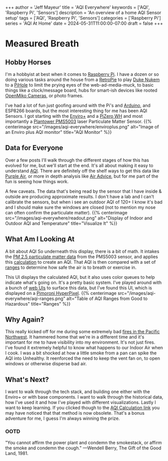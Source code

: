 +++
author = 'Jeff Mayeur'
title = 'AQI Everywhere'
keywords = ['AQI', 'Raspberry Pi', 'Sensors']
description = 'An overview of a home AQI Sensor setup'
tags = ['AQI', 'Raspberry Pi', 'Sensors']
categories = ['Raspberry Pi']
series = 'AQI At Home'
date = 2024-05-31T11:00:00-07:00
draft = false
+++
# Measured Breath

## Hobby Horses
I'm a hobbyist at best when it comes to [Raspberry Pi](https://www.raspberrypi.com). I have a dozen or so doing various tasks around the house from a [RetroPie](https://retropie.org.uk) to play [Duke Nukem](https://en.wikipedia.org/wiki/Duke_Nukem) to a [PiHole](https://pi-hole.net) to limit the prying eyes of the web-ad-media-muck, to basic things like a clock/message board, hubs for smart-ish devices like rooted [OpenMiko Cameras](https://github.com/openmiko/openmiko), or photo frames.

I've had a lot of fun just goofing around with the Pi's and [Arduino](https://www.arduino.cc), and ESP8266 boards, but the most interesting thing for me has been AQI Sensors.  I got starting with the [Enviro+](https://shop.pimoroni.com/products/enviro?variant=31155658457171) and a [PiZero WH](https://www.adafruit.com/product/3708) and most importantly a [Plantower PMS5003](https://www.adafruit.com/product/3686) laser Particulate Matter Sensor.
{{% centerimage src="/images/aqi-everywhere/enviroplus.png" alt="Image of an Enviro plus AQI monitor" title="AQI Monitor" %}}

## Data for Everyone
Over a few posts I'll walk through the different stages of how this has evolved for me, but we'll start at the end. It's all about making it easy to understand [AQI](https://www.airnow.gov/aqi/aqi-basics/). There are definitely off the shelf ways to get this data like [Purple Air](https://www2.purpleair.com), or more in depth analysis like [Air Advice](https://www.airadviceforhomes.com), but for me part of the fun is seeing how things work.

A few caveats. The data that's being read by the sensor that I have inside & outside are producing approximate results. I don't have a lab and I can't calibrate the sensors, but when i see an outdoor AQI of 120+ I know it's bad and I should make sure the windows are closed (not to mention my nose can often confirm the particulate matter).
{{% centerimage src="/images/aqi-everywhere/readout.png" alt="Display of Indoor and Outdoor AQI and Temperature" title="Visualize It" %}}

## What Am I Looking At
A bit about AQI So underneath this display, there is a bit of math. It intakes the [PM 2.5 particulate matter data](https://ww2.arb.ca.gov/resources/inhalable-particulate-matter-and-health#:~:text=Fine%20particulate%20matter%20is%20defined,comprises%20a%20portion%20of%20PM10.) from the PMS5003 sensor, and applies this [calculation](https://forum.airnowtech.org/t/the-aqi-equation-2015-obsolete-on-may-6th-2024/169) to create an AQI. That AQI is then compared with a set of [ranges](https://www.airnow.gov/sites/default/files/2018-04/aqi_brochure_02_14_0.pdf) to determine how safe the air is to breath or exercise in.

This UI displays the calculated AQI, but it also uses color queues to help indicate what's going on. It's a pretty basic system. I've played around with a bunch of [web UIs](https://github.com/jmayeur/outdoor-aqi/tree/main/web) to surface this data, but I've found this UI, which is displayed on a [Pimoroni HyperPixel](https://www.adafruit.com/product/3578).
{{% centerimage src="/images/aqi-everywhere/aqi-ranges.png" alt="Table of AQI Ranges from Good to Hazardous" title="Ranges" %}}

## Why Again?
This really kicked off for me during some extremely bad [fires in the Pacific Northwest](https://www.oregonlive.com/news/2020/09/portland-now-has-the-worst-air-quality-in-the-world-due-to-oregon-and-washington-wildfires.html). It hammered home that we're in a different time and it's important for me to have visibility into my environment. It's not just fires. I've found it extremely helpful to know what happens to our Indoor Air when I cook. I was a bit shocked at how a little smoke from a pan can spike the AQI into Unhealthy. It reenforced the need to keep the vent fan on, to open windows or otherwise disperse bad air.

## What's Next?
I want to walk through the tech stack, and building one either with the Enviro+ or with base components. I want to walk through the historical data, how I've used it and how I've played with different visualizations. Lastly I want to keep learning. If you clicked though to the [AQI Calculation link](https://forum.airnowtech.org/t/the-aqi-equation-2015-obsolete-on-may-6th-2024/169) you may have noticed that that method is now obsolete. That's a bonus adventure for me, I guess I'm always winning the prize.

### OOTD
"You cannot affirm the power plant and condemn the smokestack, or affirm the smoke and condemn the cough."
—Wendell Berry, The Gift of the Good Land, 1981.